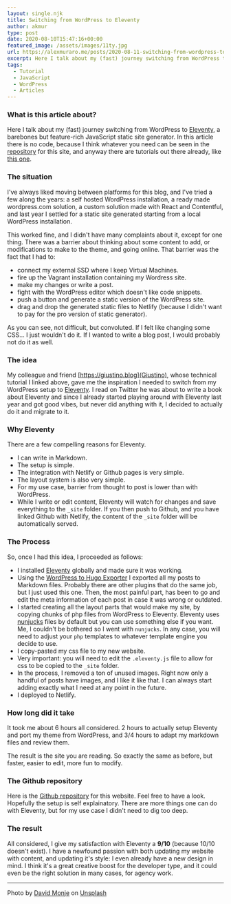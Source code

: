 ```yaml
---
layout: single.njk
title: Switching from WordPress to Eleventy
author: akmur
type: post
date: 2020-08-10T15:47:16+00:00
featured_image: /assets/images/11ty.jpg
url: https://alexmuraro.me/posts/2020-08-11-switching-from-wordpress-to-eleventy/
excerpt: Here I talk about my (fast) journey switching from WordPress to Eleventy, a barebones but feature-rich JavaScript static site generator. In this article there is no code because I think whatever you need can be seen in the repository for this site.
tags:
  - Tutorial
  - JavaScript
  - WordPress
  - Articles
---
```


### What is this article about?

Here I talk about my (fast) journey switching from WordPress to [Eleventy](https://www.11ty.dev/), a barebones but feature-rich JavaScript static site generator. In this article there is no code, because I think whatever you need can be seen in the [repository](https://github.com/akmur/alex-11ty) for this site, and anyway there are tutorials out there already, like [this one](https://giustino.blog/how-to-build-a-website-with-eleventy-and-deploy-it-on-netlify/).

### The situation

I've always liked moving between platforms for this blog, and I've tried a few along the years: a self hosted WordPress installation, a ready made wordpress.com solution, a custom solution made with React and Contentful, and last year I settled for a static site generated starting from a local WordPress installation.

This worked fine, and I didn't have many complaints about it, except for one thing. There was a barrier about thinking about some content to add, or modifications to make to the theme, and going online. That barrier was the fact that I had to:

- connect my external SSD where I keep Virtual Machines.
- fire up the Vagrant installation containing my Wordress site.
- make my changes or write a post.
- fight with the WordPress editor which doesn't like code snippets.
- push a button and generate a static version of the WordPress site.
- drag and drop the generated static files to Netlify (because I didn't want to pay for the pro version of static generator).

As you can see, not difficult, but convoluted.
If I felt like changing some CSS... I just wouldn't do it. If I wanted to write a blog post, I would probably not do it as well.

### The idea

My colleague and friend [https://giustino.blog](Giustino), whose technical tutorial I linked above, gave me the inspiration I needed to switch from my WordPress setup to [Eleventy](https://www.11ty.dev/). I read on Twitter he was about to write a book about Eleventy and since I already started playing around with Eleventy last year and got good vibes, but never did anything with it, I decided to actually do it and migrate to it.

### Why Eleventy

There are a few compelling reasons for Eleventy.

- I can write in Markdown.
- The setup is simple.
- The integration with Netlify or Github pages is very simple.
- The layout system is also very simple.
- For my use case, barrier from thought to post is lower than with WordPress.
- While I write or edit content, Eleventy will watch for changes and save everything to the `_site` folder. If you then push to Github, and you have linked Github with Netlify, the content of the `_site` folder will be automatically served.

### The Process

So, once I had this idea, I proceeded as follows:

- I installed [Eleventy](https://www.11ty.dev/) globally and made sure it was working.
- Using the [WordPress to Hugo Exporter](https://github.com/SchumacherFM/wordpress-to-hugo-exporter) I exported all my posts to Markdown files. Probably there are other plugins that do the same job, but I just used this one. Then, the most painful part, has been to go and edit the meta information of each post in case it was wrong or outdated.
- I started creating all the layout parts that would make my site, by copying chunks of php files from WordPress to Eleventy. Eleventy uses [nunjucks](https://mozilla.github.io/nunjucks/) files by default but you can use something else if you want. Me, I couldn't be bothered so I went with `nunjucks`. In any case, you will need to adjust your `php` templates to whatever template engine you decide to use.
- I copy-pasted my css file to my new website.
- Very important: you will need to edit the `.eleventy.js` file to allow for css to be copied to the `_site` folder.
- In the process, I removed a ton of unused images. Right now only a handful of posts have images, and I like it like that. I can always start adding exactly what I need at any point in the future.
- I deployed to Netlify.

### How long did it take

It took me about 6 hours all considered. 2 hours to actually setup Eleventy and port my theme from WordPress, and 3/4 hours to adapt my markdown files and review them.

The result is the site you are reading. So exactly the same as before, but faster, easier to edit, more fun to modify.

### The Github repository

Here is the [Github repository](https://github.com/akmur/alex-11ty) for this website. Feel free to have a look. Hopefully the setup is self explainatory. There are more things one can do with Eleventy, but for my use case I didn't need to dig too deep.

### The result

All considered, I give my satisfaction with Eleventy a **9/10** (because 10/10 doesn't exist).
I have a newfound passion with both updating my website with content, and updating it's style: I even already have a new design in mind.
I think it's a great creative boost for the developer type, and it could even be the right solution in many cases, for agency work.

---

<span>Photo by <a href="https://unsplash.com/@davidmonje?utm_source=unsplash&amp;utm_medium=referral&amp;utm_content=creditCopyText">David Monje</a> on <a href="https://unsplash.com/s/photos/eleven?utm_source=unsplash&amp;utm_medium=referral&amp;utm_content=creditCopyText">Unsplash</a></span>
